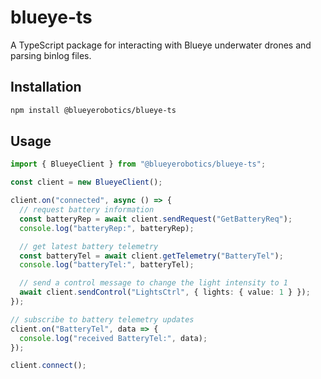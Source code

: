 # blueye-ts

A TypeScript package for interacting with Blueye underwater drones and parsing binlog files.

## Installation

```bash
npm install @blueyerobotics/blueye-ts
```

## Usage

```ts
import { BlueyeClient } from "@blueyerobotics/blueye-ts";

const client = new BlueyeClient();

client.on("connected", async () => {
  // request battery information
  const batteryRep = await client.sendRequest("GetBatteryReq");
  console.log("batteryRep:", batteryRep);

  // get latest battery telemetry
  const batteryTel = await client.getTelemetry("BatteryTel");
  console.log("batteryTel:", batteryTel);

  // send a control message to change the light intensity to 1
  await client.sendControl("LightsCtrl", { lights: { value: 1 } });
});

// subscribe to battery telemetry updates
client.on("BatteryTel", data => {
  console.log("received BatteryTel:", data);
});

client.connect();
```
